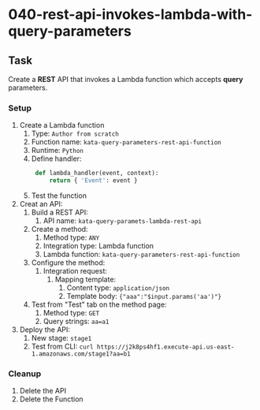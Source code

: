 # 040-rest-api-invokes-lambda-with-query-parameters

## Task

Create a **REST** API that invokes a Lambda function which accepts **query** parameters.

### Setup
1. Create a Lambda function
    1. Type: `Author from scratch`
    2. Function name: `kata-query-parameters-rest-api-function`
    3. Runtime: `Python`
    4. Define handler:
       ```python
        def lambda_handler(event, context):
            return { 'Event': event }
       ```
    5. Test the function
2. Creat an API:
    1. Build a REST API:
        1. API name: `kata-query-paramets-lambda-rest-api`
    2. Create a method:
        1. Method type: `ANY`
        2. Integration type: Lambda function
        3. Lambda function: `kata-query-parameters-rest-api-function`
    3. Configure the method:
        1. Integration request: 
            1. Mapping template:
                1. Content type: `application/json`
                2. Template body: `{"aaa":"$input.params('aa')"}`
    4. Test from "Test" tab on the method page:
        1. Method type: `GET`
        2. Query strings: `aa=a1`
6. Deploy the API:
    1. New stage: `stage1`
    2. Test from CLI: `curl https://j2k8ps4hf1.execute-api.us-east-1.amazonaws.com/stage1?aa=b1`
    
### Cleanup
1. Delete the API
2. Delete the Function
